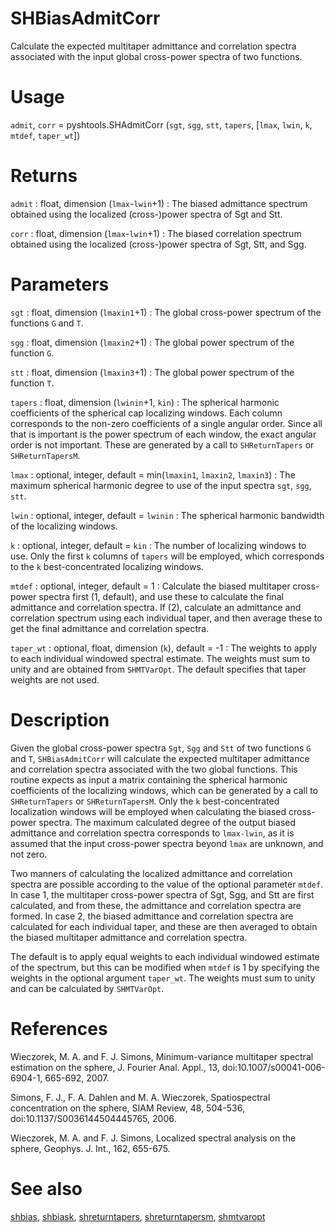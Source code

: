 # SHBiasAdmitCorr

Calculate the expected multitaper admittance and correlation spectra associated with the input global cross-power spectra of two functions.

# Usage

`admit`, `corr` = pyshtools.SHAdmitCorr (`sgt`, `sgg`, `stt`, `tapers`, [`lmax`, `lwin`, `k`, `mtdef`, `taper_wt`])

# Returns

`admit` : float, dimension (`lmax`-`lwin`+1) 
:   The biased admittance spectrum obtained using the localized (cross-)power spectra of Sgt and Stt.

`corr` : float, dimension (`lmax`-`lwin`+1) 
:   The biased correlation spectrum obtained using the localized (cross-)power spectra of Sgt, Stt, and Sgg.

# Parameters

`sgt` : float, dimension (`lmaxin1`+1)
:   The global cross-power spectrum of the functions `G` and `T`.

`sgg` : float, dimension (`lmaxin2`+1)
:   The global power spectrum of the function `G`.

`stt` : float, dimension (`lmaxin3`+1)
:   The global power spectrum of the function `T`.

`tapers` : float, dimension (`lwinin`+1, `kin`)
:   The spherical harmonic coefficients of the spherical cap localizing windows. Each column corresponds to the non-zero coefficients of a single angular order. Since all that is important is the power spectrum of each window, the exact angular order is not important. These are generated by a call to `SHReturnTapers` or `SHReturnTapersM`.

`lmax` : optional, integer, default = min(`lmaxin1`, `lmaxin2`, `lmaxin3`)
:   The maximum spherical harmonic degree to use of the input spectra `sgt`, `sgg`, `stt`.

`lwin` : optional, integer, default = `lwinin`
:   The spherical harmonic bandwidth of the localizing windows.

`k` : optional, integer, default = `kin`
:   The number of localizing windows to use. Only the first `k` columns of `tapers` will be employed, which corresponds to the `k` best-concentrated localizing windows.

`mtdef` : optional, integer, default = 1
:   Calculate the biased multitaper cross-power spectra first (1, default), and use these to calculate the final admittance and correlation spectra. If (2), calculate an admittance and correlation spectrum using each individual taper, and then average these to get the final admittance and correlation spectra.

`taper_wt` : optional, float, dimension (`k`), default = -1
:   The weights to apply to each individual windowed spectral estimate. The weights must sum to unity and are obtained from `SHMTVarOpt`. The default specifies that taper weights are not used.

# Description

Given the global cross-power spectra `Sgt`, `Sgg` and `Stt` of two functions `G` and `T`, `SHBiasAdmitCorr` will calculate the expected multitaper admittance and correlation spectra associated with the two global functions. This routine expects as input a matrix containing the spherical harmonic coefficients of the localizing windows, which can be generated by a call to `SHReturnTapers` or `SHReturnTapersM`. Only the `k` best-concentrated localization windows will be employed when calculating the biased cross-power spectra. The maximum calculated degree of the output biased admittance and correlation spectra corresponds to `lmax-lwin`, as it is assumed that the input cross-power spectra beyond `lmax` are unknown, and not zero.

Two manners of calculating the localized admittance and correlation spectra are possible according to the value of the optional parameter `mtdef`. In case 1, the multitaper cross-power spectra of Sgt, Sgg, and Stt are first calculated, and from these, the admittance and correlation spectra are formed. In case 2, the biased admittance and correlation spectra are calculated for each individual taper, and these are then averaged to obtain the biased multitaper admittance and correlation spectra.

The default is to apply equal weights to each individual windowed estimate of the spectrum, but this can be modified when `mtdef` is 1 by specifying the weights in the optional argument `taper_wt`. The weights must sum to unity and can be calculated by `SHMTVarOpt`.

# References

Wieczorek, M. A. and F. J. Simons, Minimum-variance multitaper spectral estimation on the sphere, J. Fourier Anal. Appl., 13, doi:10.1007/s00041-006-6904-1, 665-692, 2007.

Simons, F. J., F. A. Dahlen and M. A. Wieczorek, Spatiospectral concentration on the sphere, SIAM Review, 48, 504-536, doi:10.1137/S0036144504445765, 2006. 

Wieczorek, M. A. and F. J. Simons, Localized spectral analysis on the sphere, 
Geophys. J. Int., 162, 655-675.

# See also

[shbias](pyshbias.html), [shbiask](pyshbiask.html), [shreturntapers](pyshreturntapers.html), [shreturntapersm](pyshreturntapersm.html), [shmtvaropt](pyshmtvaropt.html)
